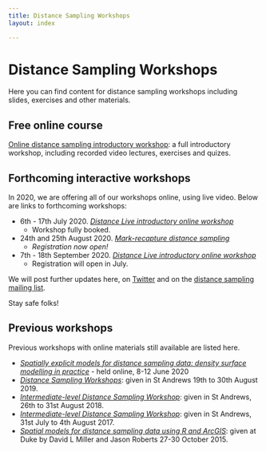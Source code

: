 ```yaml
---
title: Distance Sampling Workshops
layout: index

---
```


# Distance Sampling Workshops

Here you can find content for distance sampling workshops including slides, exercises and other materials.

## Free online course

[Online distance sampling introductory workshop](online-course): a full introductory workshop, including recorded video lectures, exercises and quizes.


## Forthcoming interactive workshops

In 2020, we are offering all of our workshops online, using live video.  Below are links to forthcoming workshops:

- 6th - 17th July 2020.  [*Distance Live introductory online workshop*](https://www.creem.st-andrews.ac.uk/distance-live-online-workshops/)
  - Workshop fully booked.
- 24th and 25th August 2020. [*Mark-recapture distance sampling*](https://www.creem.st-andrews.ac.uk/mark-recapture-distance-sampling-workshop/)
  - _Registration now open!_
- 7th - 18th September 2020.  [*Distance Live introductory online workshop*](https://www.creem.st-andrews.ac.uk/distance-live-online-workshops/)
  - Registration will open in July.

We will post further updates here, on [Twitter](http://twitter.com/distancesamp) and on the [distance sampling mailing list](https://groups.google.com/forum/#!forum/distance-sampling).

Stay safe folks!


## Previous workshops

Previous workshops with online materials still available are listed here.

- [*Spatially explicit models for distance sampling data: density surface modelling in practice*](http://workshops.distancesampling.org/online-dsm-2020/) - held online, 8-12 June 2020
- [*Distance Sampling Workshops*](standrews-2019): given in St Andrews 19th to 30th August 2019.
- [*Intermediate-level Distance Sampling Workshop*](stand-intermed-2018): given in St Andrews, 26th to 31st August 2018.
- [*Intermediate-level Distance Sampling Workshop*](stand-intermed-2017): given in St Andrews, 31st July to 4th August 2017.
- [*Spatial models for distance sampling data using R and ArcGIS*](duke-spatial-2015): given at Duke by David L Miller and Jason Roberts 27-30 October 2015.


